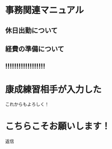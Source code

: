 # 事務関連マニュアル
## 休日出勤について
## 経費の準備について

## !!!!!!!!!!!!!!!!!!

# 康成練習相手が入力した
これからもよろしく！

# こちらこそお願いします！
返信